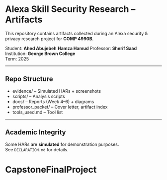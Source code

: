 # Alexa Skill Security Research – Artifacts

This repository contains artifacts collected during an Alexa security & privacy research project for **COMP 4990B**.

Student: **Ahed Abujebeh**  **Hamza Hamud**
Professor: **Sherif Saad**  
Institution: **George Brown College**  
Term: 2025

---

## Repo Structure
- evidence/ – Simulated HARs + screenshots
- scripts/ – Analysis scripts
- docs/ – Reports (Week 4–6) + diagrams
- professor_packet/ – Cover letter, artifact index
- tools_used.md – Tool list

---

## Academic Integrity
Some HARs are **simulated** for demonstration purposes.  
See `DECLARATION.md` for details.
# CapstoneFinalProject
